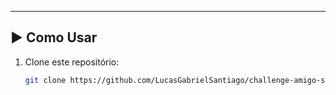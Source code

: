 
---

## ▶️ Como Usar

1. Clone este repositório:
   ```bash
   git clone https://github.com/LucasGabrielSantiago/challenge-amigo-secreto.git
